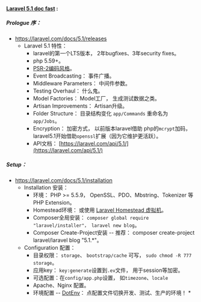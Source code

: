 #### [Laravel 5.1 doc fast](https://laravel.com/docs/5.1/) : 


##### Prologue 序：
* https://laravel.com/docs/5.1/releases
  * Laravel 5.1 特性：
    * laravel的第一个LTS版本， 2年bugfixes、3年security fixes。
    * php 5.59+。
    * [PSR-2编码风格](https://github.com/php-fig/fig-standards/blob/master/accepted/PSR-2-coding-style-guide.md)。
    * Event Broadcasting： 事件广播。
    * Middleware Parameters： 中间件参数。
    * Testing Overhaul： 什么鬼。
    * Model Factories： Model工厂， 生成测试数据之类。
    * Artisan Improvements： Artisan升级。
    * Folder Structure： 目录结构变化 `app/Commands` 重命名为 `app/Jobs`。
    * Encryption： 加密方式， 以前版本laravel借助 php的`mcrypt`加码，laravel5.1开始借助`openssl`扩展（因为它维护更活跃）。 
    * API文档： [https://laravel.com/api/5.1/](https://laravel.com/api/5.1/)

##### Setup：
  * https://laravel.com/docs/5.1/installation
    * Installation 安装： 
      * 环境： PHP >= 5.5.9， OpenSSL、PDO、Mbstring、Tokenizer 等PHP Extension。
      * Homestead环境： 或使用 [Laravel Homestead 虚拟机](https://laravel.com/docs/5.1/homestead)。
      * Composer全局安装： `composer global require "laravel/installer"， laravel new blog`。
      * Composer Create-Project安装 -- 推荐： composer create-project laravel/laravel blog "5.1.*"。
    * Configuration 配置：
      * 目录权限： `storage`、 `bootstrap/cache` 可写， `sudo chmod -R 777 storage`。
      * 应用key： `key:generate`设置到`.ev`文件， 用于session等加密。
      * 可选配置：在`config/app.php`设置， 如`timezone`、`locale`
      * Apache、Nginx 配置。
      * 环境配置 -- [DotEnv](https://github.com/vlucas/phpdotenv)： 点配置文件切换开发、测试、生产的环境！
        * 